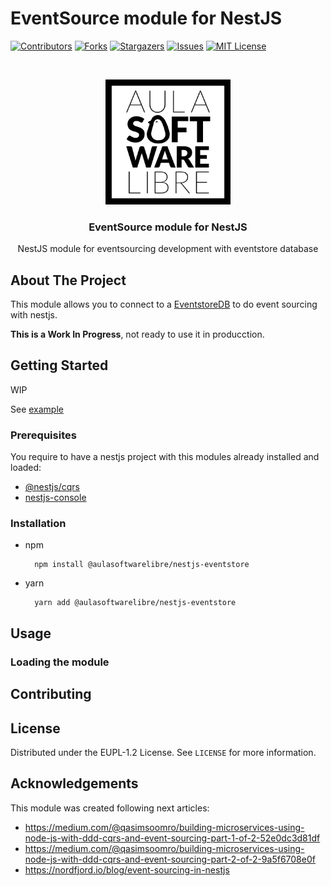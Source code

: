 # EventSource module for NestJS

[![Contributors][contributors-shield]][contributors-url]
[![Forks][forks-shield]][forks-url]
[![Stargazers][stars-shield]][stars-url]
[![Issues][issues-shield]][issues-url]
[![MIT License][license-shield]][license-url]

<!-- PROJECT LOGO -->
<br />
<p align="center">
  <a href="https://github.com/aulasoftwarelibre/nestjs-eventstore">
      <img width="200" src="./docs/images/logoasl.png" alt="Aula Software Libre de la UCO">
  </a>

  <h3 align="center">EventSource module for NestJS</h3>

  <p align="center">
    NestJS module for eventsourcing development with eventstore database
  </p>
</p>

<!-- ABOUT THE PROJECT -->

## About The Project

This module allows you to connect to a [EventstoreDB](https://www.eventstore.com/) to do event sourcing with nestjs.

**This is a Work In Progress**, not ready to use it in producction.

## Getting Started

WIP

See [example](./example)

### Prerequisites

You require to have a nestjs project with this modules already installed and loaded:

- [@nestjs/cqrs](https://www.npmjs.com/package/@nestjs/cqrs)
- [nestjs-console](https://www.npmjs.com/package/nestjs-console)

### Installation

- npm

        npm install @aulasoftwarelibre/nestjs-eventstore

- yarn

        yarn add @aulasoftwarelibre/nestjs-eventstore

## Usage

### Loading the module

## Contributing

## License

Distributed under the EUPL-1.2 License. See `LICENSE` for more information.

## Acknowledgements

This module was created following next articles:

- https://medium.com/@qasimsoomro/building-microservices-using-node-js-with-ddd-cqrs-and-event-sourcing-part-1-of-2-52e0dc3d81df
- https://medium.com/@qasimsoomro/building-microservices-using-node-js-with-ddd-cqrs-and-event-sourcing-part-2-of-2-9a5f6708e0f
- https://nordfjord.io/blog/event-sourcing-in-nestjs

<!-- MARKDOWN LINKS & IMAGES -->
<!-- https://www.markdownguide.org/basic-syntax/#reference-style-links -->

[contributors-shield]: https://img.shields.io/github/contributors/aulasoftwarelibre/nestjs-eventstore.svg?style=for-the-badge
[contributors-url]: https://github.com/aulasoftwarelibre/nestjs-eventstore/graphs/contributors
[forks-shield]: https://img.shields.io/github/forks/aulasoftwarelibre/nestjs-eventstore.svg?style=for-the-badge
[forks-url]: https://github.com/aulasoftwarelibre/nestjs-eventstore/network/members
[stars-shield]: https://img.shields.io/github/stars/aulasoftwarelibre/nestjs-eventstore.svg?style=for-the-badge
[stars-url]: https://github.com/aulasoftwarelibre/nestjs-eventstore/stargazers
[issues-shield]: https://img.shields.io/github/issues/aulasoftwarelibre/nestjs-eventstore.svg?style=for-the-badge
[issues-url]: https://github.com/aulasoftwarelibre/nestjs-eventstore/issues
[license-shield]: https://img.shields.io/github/license/aulasoftwarelibre/nestjs-eventstore.svg?style=for-the-badge
[license-url]: https://github.com/aulasoftwarelibre/nestjs-eventstore/blob/master/LICENSE

